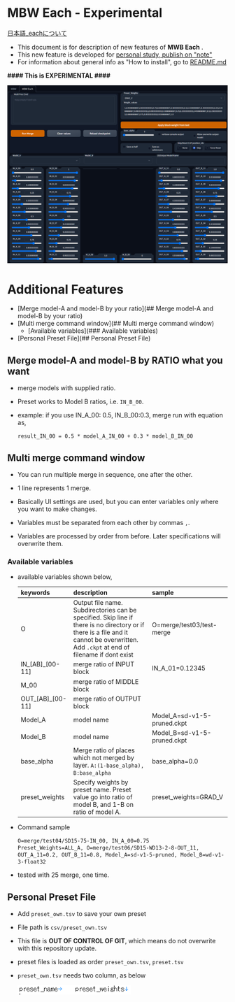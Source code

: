 # MBW Each - Experimental

[日本語_eachについて](README_each.ja.md)

- This document is for description of new features of **MWB Each** .
- This new feature is developed for [personal study, publish on "note"](https://note.com/bbcmc/n/n2d4765b4bd47)
- For information about general info as "How to install", go to [README.md](README.md)

**#### This is EXPERIMENTAL ####**

![](misc/each/each_00.png)

# Additional Features

- [Merge model-A and model-B by your ratio](## Merge model-A and model-B by your ratio)
- [Multi merge command window](## Multi merge command window)
   - [Available variables](### Available variables)
- [Personal Preset File](## Personal Preset File)

## Merge model-A and model-B by RATIO what you want

- merge models with supplied ratio.

- Preset works to Model B ratios, i.e. `IN_B_00`.

- example: if you use IN_A_00: 0.5, IN_B_00:0.3, merge run with equation as, 
  
  ```
  result_IN_00 = 0.5 * model_A_IN_00 + 0.3 * model_B_IN_00
  ```

## Multi merge command window

- You can run multiple merge in sequence, one after the other.

- 1 line represents  1 merge.

- Basically UI settings are used, but you can enter variables only where you want to make changes.

- Variables must be separated from each other by commas `,`.

- Variables are processed by order from before.
  Later specifications will overwrite them.

### Available variables

- available variables shown below,
  
  | keywords         | description                                                                                                                                                                            | sample                      |
  | ---------------- | -------------------------------------------------------------------------------------------------------------------------------------------------------------------------------------- | --------------------------- |
  | O                | Output file name. Subdirectories can be specified. Skip line if there is no directory or if there is a file and it cannot be overwritten. Add `.ckpt` at end of filename if dont exist | O=merge/test03/test-merge   |
  | IN_[AB]_[00-11]  | merge ratio of INPUT block                                                                                                                                                             | IN_A_01=0.12345             |
  | M_00             | merge ratio of MIDDLE block                                                                                                                                                            |                             |
  | OUT_[AB]_[00-11] | merge ratio of OUTPUT block                                                                                                                                                            |                             |
  | Model_A          | model name                                                                                                                                                                             | Model_A=sd-v1-5-pruned.ckpt |
  | Model_B          | model name                                                                                                                                                                             | Model_B=sd-v1-5-pruned.ckpt |
  | base_alpha       | Merge ratio of places which not merged by layer. `A:(1-base_alpha), B:base_alpha`                                                                                                      | base_alpha=0.0              |
  | preset_weights   | Specify weights by preset name. Preset value go into ratio of model B, and 1-B on ratio of model A.                                                                                    | preset_weights=GRAD_V       |

- Command sample
  
  ```
  O=merge/test04/SD15-75-IN_00, IN_A_00=0.75
  Preset_Weights=ALL_A, O=merge/test06/SD15-WD13-2-8-OUT_11, OUT_A_11=0.2, OUT_B_11=0.8, Model_A=sd-v1-5-pruned, Model_B=wd-v1-3-float32
  ```

- tested with 25 merge, one time.

## Personal Preset File

- Add `preset_own.tsv` to save your own preset

- File path is `csv/preset_own.tsv`

- This file is **OUT OF CONTROL OF GIT**, which means do not overwrite with this repository update.

- preset files is loaded as order `preset_own.tsv`, `preset.tsv`

- `preset_own.tsv` needs two column, as below
  
  ![](misc/each/each_01.png)
